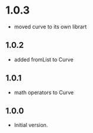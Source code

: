 # 1.0.3
- moved curve to its own librart

## 1.0.2
- added fromList to Curve

## 1.0.1
- math operators to Curve

## 1.0.0

- Initial version.
